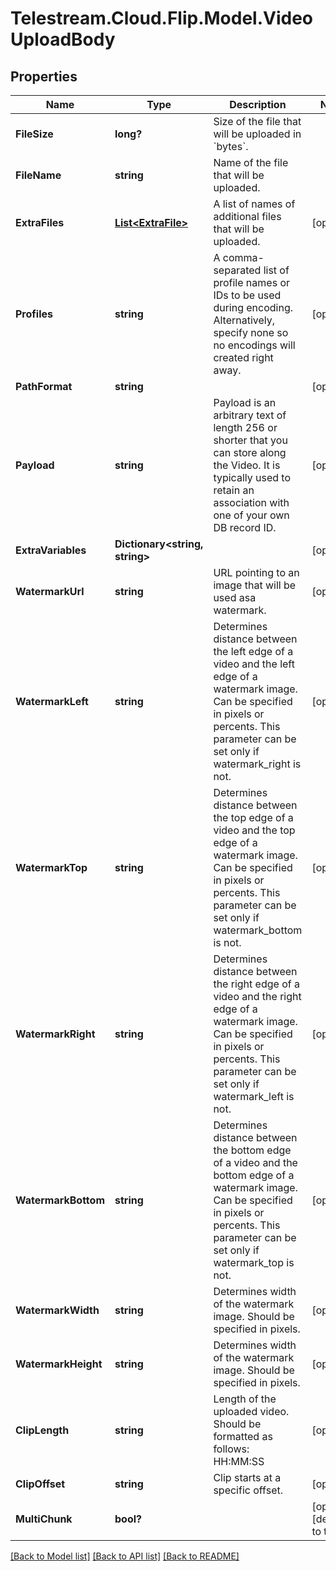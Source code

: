 # Telestream.Cloud.Flip.Model.VideoUploadBody
## Properties

Name | Type | Description | Notes
------------ | ------------- | ------------- | -------------
**FileSize** | **long?** | Size of the file that will be uploaded in &#x60;bytes&#x60;. | 
**FileName** | **string** | Name of the file that will be uploaded. | 
**ExtraFiles** | [**List&lt;ExtraFile&gt;**](ExtraFile.md) | A list of names of additional files that will be uploaded. | [optional] 
**Profiles** | **string** | A comma-separated list of profile names or IDs to be used during encoding. Alternatively, specify none so no encodings will created right away. | [optional] 
**PathFormat** | **string** |  | [optional] 
**Payload** | **string** | Payload is an arbitrary text of length 256 or shorter that you can store along the Video. It is typically used to retain an association with one of your own DB record ID. | [optional] 
**ExtraVariables** | **Dictionary&lt;string, string&gt;** |  | [optional] 
**WatermarkUrl** | **string** | URL pointing to an image that will be used asa watermark. | [optional] 
**WatermarkLeft** | **string** | Determines distance between the left edge of a video and the left edge of a watermark image. Can be specified in pixels or percents. This parameter can be set only if watermark_right is not. | [optional] 
**WatermarkTop** | **string** | Determines distance between the top edge of a video and the top edge of a watermark image. Can be specified in pixels or percents. This parameter can be set only if watermark_bottom is not. | [optional] 
**WatermarkRight** | **string** | Determines distance between the right edge of a video and the right edge of a watermark image. Can be specified in pixels or percents. This parameter can be set only if watermark_left is not. | [optional] 
**WatermarkBottom** | **string** | Determines distance between the bottom edge of a video and the bottom edge of a watermark image. Can be specified in pixels or percents. This parameter can be set only if watermark_top is not. | [optional] 
**WatermarkWidth** | **string** | Determines width of the watermark image. Should be specified in pixels. | [optional] 
**WatermarkHeight** | **string** | Determines width of the watermark image. Should be specified in pixels. | [optional] 
**ClipLength** | **string** | Length of the uploaded video. Should be formatted as follows: HH:MM:SS | [optional] 
**ClipOffset** | **string** | Clip starts at a specific offset. | [optional] 
**MultiChunk** | **bool?** |  | [optional] [default to true]

[[Back to Model list]](../README.md#documentation-for-models) [[Back to API list]](../README.md#documentation-for-api-endpoints) [[Back to README]](../README.md)

